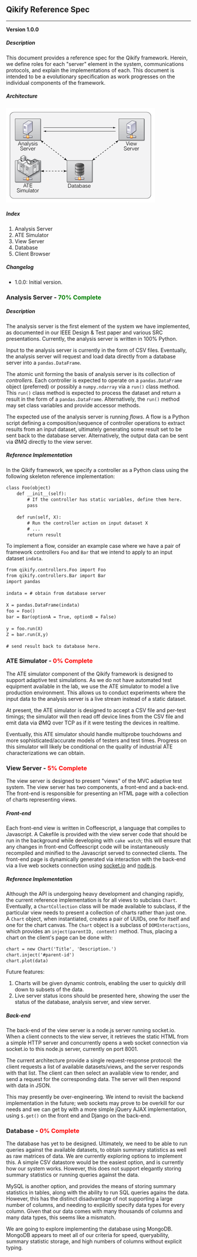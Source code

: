 ## Qikify Reference Spec

-----------------

__Version 1.0.0__

##### Description
This document provides a reference spec for the Qikify framework. Herein, we define roles for each "server" element in the system, communications protocols, and explain the implementations of each. This document is intended to be a evolutionary specification as work progresses on the individual components of the framework.

##### Architecture
![Architecture](qikify_architecture.png)

##### Index
1. Analysis Server
2. ATE Simulator
3. View Server
4. Database
5. Client Browser

##### Changelog
- 1.0.0: Initial version.


### Analysis Server - __<font color="green">70% Complete</font>__

##### Description
The analysis server is the first element of the system we have implemented, as documented in our IEEE Design & Test paper and various SRC presentations. Currently, the analysis server is written in 100% Python.

Input to the analysis server is currently in the form of CSV files. Eventually, the analysis server will request and load data directly from a database server into a `pandas.DataFrame`.

The atomic unit forming the basis of analysis server is its collection of _controllers_. Each controller is expected to operate on a `pandas.DataFrame` object (preferred) or possibly a `numpy.ndarray` via a `run()` class method. This `run()` class method is expected to process the dataset and return a result in the form of a `pandas.DataFrame`. Alternatively, the `run()` method may set class variables and provide accessor methods.

The expected use of the analysis server is running _flows_. A flow is a Python script defining a composition/sequence of controller operations to extract results from an input dataset, ultimately generating some result set to be sent back to the database server. Alternatively, the output data can be sent via ØMQ directly to the view server. 

##### Reference Implementation
In the Qikify framework, we specify a controller as a Python class using the following skeleton reference implementation:

	class Foo(object)
		def __init__(self):
			# If the controller has static variables, define them here.
			pass

		def run(self, X):
			# Run the controller action on input dataset X
			# ...
			return result

To implement a flow, consider an example case where we have a pair of framework controllers `Foo` and `Bar` that we intend to apply to an input dataset `indata`.

	from qikify.controllers.Foo import Foo
	from qikify.controllers.Bar import Bar
	import pandas
	
	indata = # obtain from database server

	X = pandas.DataFrame(indata)
	foo = Foo()
	bar = Bar(optionA = True, optionB = False)
	
	y = foo.run(X)
	Z = bar.run(X,y)
	
	# send result back to database here.


### ATE Simulator - __<font color="red">0% Complete</font>__
The ATE simulator component of the Qikify framework is designed to support adaptive test simulations. As we do not have automated test equipment available in the lab, we use the ATE simulator to model a live production environment. This allows us to conduct experiments where the input data to the analysis server is a live stream instead of a static dataset. 

At present, the ATE simulator is designed to accept a CSV file and per-test timings; the simulator will then read off device lines from the CSV file and emit data via ØMQ over TCP as if it were testing the devices in realtime.

Eventually, this ATE simulator should handle multiprobe touchdowns and more sophisticated/accurate models of testers and test times. Progress on this simulator will likely be conditional on the quality of industrial ATE characterizations we can obtain.

### View Server - __<font color="red">5% Complete</font>__
The view server is designed to present "views" of the MVC adaptive test system. The view server has two components, a front-end and a back-end. The front-end is responsible for presenting an HTML page with a collection of charts representing views. 

##### Front-end
Each front-end view is written in Coffeescript, a language that compiles to Javascript. A Cakefile is provided with the view server code that should be run in the background while developing with `cake watch`; this will ensure that any changes in front-end Coffeescript code will be instantaneously recompiled and minified to the Javascript served to connected clients. The front-end page is dynamically generated via interaction with the back-end via a live web sockets connection using [socket.io](http://socket.io) and [node.js](http://nodejs.org).

##### Reference Implementation
Although the API is undergoing heavy development and changing rapidly, the current reference implementation is for all views to subclass `Chart`. Eventually, a `ChartCollection` class will be made available to subclass, if the particular view needs to present a collection of charts rather than just one. A `Chart` object, when instantiated, creates a pair of UUIDs, one for itself and one for the chart canvas. The `Chart` object is a subclass of `DOMInteractions`, which provides an `inject(parentID, content)` method. Thus, placing a chart on the client's page can be done with:
	
    chart = new Chart('Title', 'Description.')
	chart.inject('#parent-id')
	chart.plot(data)

Future features:

1. Charts will be given dynamic controls, enabling the user to quickly drill down to subsets of the data.
2. Live server status icons should be presented here, showing the user the status of the database, analysis server, and view server.

##### Back-end
The back-end of the view server is a node.js server running socket.io. When a client connects to the view server, it retrieves the static HTML from a simple HTTP server and concurrently opens a web socket connection via socket.io to this node.js server, currently on port 8001.

The current architecture provide a single request-response protocol: the client requests a list of available datasets/views, and the server responds with that list. The client can then select an available view to render, and send a request for the corresponding data. The server will then respond with data in JSON.

This may presently be over-engineering. We intend to revisit the backend implementation in the future; web sockets may prove to be overkill for our needs and we can get by with a more simple jQuery AJAX implementation, using `$.get()` on the front end and Django on the back-end.


### Database - __<font color="red">0% Complete</font>__
The database has yet to be designed. Ultimately, we need to be able to run queries against the available datasets, to obtain summary statistics as well as raw matrices of data. We are currently exploring options to implement this. A simple CSV datastore would be the easiest option, and is currently how our system works. However, this does not support elegantly storing summary statistics or running queries against the data.

MySQL is another option, and provides the means of storing summary statistics in tables, along with the ability to run SQL queries agains the data. However, this has the distinct disadvantage of not supporting a large number of columns, and needing to explicitly specify data types for every column. Given that our data comes with many thousands of columns and many data types, this seems like a mismatch.

We are going to explore implementing the database using MongoDB. MongoDB appears to meet all of our criteria for speed, queryability, summary statistic storage, and high numbers of columns without explicit typing.

